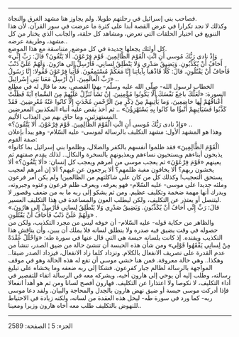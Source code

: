 ------------------------------------------------------------------------

فصاحب بني إسرائيل في رحلتهم طويلا. ولم يجاوز هنا مشهد الغرق والنجاة.  
وكذلك لا نجد تكرارا في عرض القصة أبدا على كثرة ما عرضت في سور القرآن.
لأن هذا التنويع في اختيار الحلقات التي تعرض، ومشاهد كل حلقة، والجانب
الذي يختار من كل مشهد، وطريقة عرضه..  
كل أولئك يجعلها جديدة في كل موضع. متناسقة مع هذا الموضع.  
«وَإِذْ نادى رَبُّكَ مُوسى أَنِ ائْتِ الْقَوْمَ الظَّالِمِينَ. قَوْمَ فِرْعَوْنَ. أَلا يَتَّقُونَ؟ قالَ: رَبِّ
إِنِّي أَخافُ أَنْ يُكَذِّبُونِ. وَيَضِيقُ صَدْرِي وَلا يَنْطَلِقُ لِسانِي، فَأَرْسِلْ إِلى هارُونَ. وَلَهُمْ
عَلَيَّ ذَنْبٌ فَأَخافُ أَنْ يَقْتُلُونِ. قالَ: كَلَّا فَاذْهَبا بِآياتِنا إِنَّا مَعَكُمْ مُسْتَمِعُونَ. فَأْتِيا
فِرْعَوْنَ فَقُولا: إِنَّا رَسُولُ رَبِّ الْعالَمِينَ. أَنْ أَرْسِلْ مَعَنا بَنِي إِسْرائِيلَ» ..  
الخطاب لرسول الله- صلّى الله عليه وسلّم- بهذا القصص، بعد ما قال له في مطلع
السورة: «لَعَلَّكَ باخِعٌ نَفْسَكَ أَلَّا يَكُونُوا مُؤْمِنِينَ. إِنْ نَشَأْ نُنَزِّلْ عَلَيْهِمْ مِنَ السَّماءِ
آيَةً فَظَلَّتْ أَعْناقُهُمْ لَها خاضِعِينَ، وَما يَأْتِيهِمْ مِنْ ذِكْرٍ مِنَ الرَّحْمنِ مُحْدَثٍ إِلَّا كانُوا
عَنْهُ مُعْرِضِينَ. فَقَدْ كَذَّبُوا فَسَيَأْتِيهِمْ أَنْبؤُا ما كانُوا بِهِ يَسْتَهْزِؤُنَ» .. ثم أخذ يقص
عليه أنباء المكذبين المعرضين المستهزئين، وما حاق بهم من العذاب الأليم.  
«وَإِذْ نادى رَبُّكَ مُوسى أَنِ ائْتِ الْقَوْمَ الظَّالِمِينَ. قَوْمَ فِرْعَوْنَ. أَلا يَتَّقُونَ؟» ..  
وهذا هو المشهد الأول: مشهد التكليف بالرسالة لموسى- عليه السّلام- وهو يبدأ
بإعلان صفة القوم:  
«الْقَوْمَ الظَّالِمِينَ» فقد ظلموا أنفسهم بالكفر والضلال، وظلموا بني إسرائيل بما
كانوا يذبحون أبناءهم ويستحيون نساءهم ويعذبونهم بالسخرة والنكال.. لذلك
يقدم صفتهم ثم يعينهم «قَوْمَ فِرْعَوْنَ» ثم يعجب موسى من أمرهم ويعجب كل إنسان:
«أَلا يَتَّقُونَ؟» ألا يخشون ربهم؟ ألا يخافون مغبة ظلمهم؟ ألا يرجعون عن غيهم؟
ألا إن أمرهم لعجيب يستحق التعجيب! وكذلك كل من كان على شاكلتهم من
الظالمين! ولم يكن أمر فرعون وملئه جديدا على موسى- عليه السّلام- فهو
يعرفه، ويعرف ظلم فرعون وعتوه وجبروته، ويدرك أنها مهمة ضخمة وتكليف عظيم.
ومن ثم يشكو إلى ربه ما به من ضعف وقصور لا ليتنصل أو يعتذر عن التكليف،
ولكن ليطلب العون والمساعدة في هذا التكليف العسير.  
«قالَ: رَبِّ إِنِّي أَخافُ أَنْ يُكَذِّبُونِ. وَيَضِيقُ صَدْرِي وَلا يَنْطَلِقُ لِسانِي فَأَرْسِلْ إِلى هارُونَ.
وَلَهُمْ عَلَيَّ ذَنْبٌ فَأَخافُ أَنْ يَقْتُلُونِ» .  
والظاهر من حكاية قوله- عليه السّلام- أن خوفه ليس من مجرد التكذيب، ولكن من
حصوله في وقت يضيق فيه صدره ولا ينطلق لسانه فلا يملك أن يبين، وأن يناقش
هذا التكذيب ويفنده. إذ كانت بلسانه حبسة هي التي قال عنها في سورة طه:
«وَاحْلُلْ عُقْدَةً مِنْ لِسانِي يَفْقَهُوا قَوْلِي» ومن شأن هذه الحبسة أن تنشئ حالة من ضيق
الصدر، تنشأ من عدم القدرة على تصريف الانفعال بالكلام. وتزداد كلما زاد
الانفعال، فيزداد الصدر ضيقا.. وهكذا.. وهي حالة معروفة. فمن هنا خشي موسى
أن تقع له هذه الحالة وهو في موقف المواجهة بالرسالة لظالم جبار كفرعون.
فشكا إلى ربه ضعفه وما يخشاه على تبليغ رسالته، وطلب إليه أن يوحي إلى
هارون أخيه، ويشركه معه في الرسالة اتقاء للتقصير في أداء التكليف، لا
نكوصا ولا اعتذارا عن التكليف. فهارون أفصح لسانا ومن ثم هو أهدأ انفعالا
فإذا أدركت موسى حبسة أو ضيق نهض هارون بالجدل والمحاجة والبيان. ولقد دعا
موسى ربه- كما ورد في سورة طه- ليحل هذه العقدة من لسانه، ولكنه زيادة في
الاحتياط للنهوض بالتكليف طلب معه أخاه هارون وزيرا ومعينا..

------------------------------------------------------------------------

الجزء: 5 ¦ الصفحة: 2589
